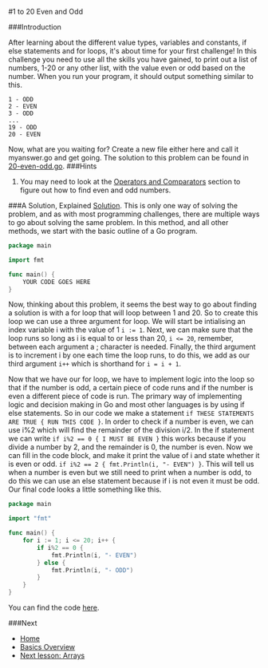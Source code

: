 #1 to 20 Even and Odd

###Introduction

After learning about the different value types, variables and constants, if else statements and for loops, it's about time for your first challenge! In this challenge you need to use all the skills you have gained, to print out a list of numbers, 1-20 or any other list, with the value even or odd based on the number. When you run your program, it should output something similar to this.
```
1 - ODD
2 - EVEN
3 - ODD
...
19 - ODD
20 - EVEN
```
Now, what are you waiting for? Create a new file either here and call it myanswer.go and get going. The solution to this problem can be found in [20-even-odd.go](20-even-odd.go).
###Hints

1. You may need to look at the [Operators and Comparators](../../../basics/operators-comparators/operators-comparators.md) section to figure out how to find even and odd numbers.

###A Solution, Explained
[Solution](./20-even-odd.go). This is only one way of solving the problem, and as with most programming challenges, there are multiple ways to go about solving the same problem. In this method, and all other methods, we start with the basic outline of a Go program.
```go
package main

import fmt

func main() {
	YOUR CODE GOES HERE
}
```
Now, thinking about this problem, it seems the best way to go about finding a solution is with a for loop that will loop between 1 and 20. So to create this loop we can use a three argument for loop. We will start be intialising an index variable i with the value of 1 `i := 1`. Next, we can make sure that the loop runs so long as i is equal to or less than 20, `i <= 20`, remember, between each argument a ; character is needed. Finally, the third argument is to increment i by one each time the loop runs, to do this, we add as our third argument `i++` which is shorthand for `i = i + 1`.

Now that we have our for loop, we have to implement logic into the loop so that if the number is odd, a certain piece of code runs and if the number is even a different piece of code is run. The primary way of implementing logic and decision making in Go and most other languages is by using if else statements. So in our code we make a statement `if THESE STATEMENTS ARE TRUE { RUN THIS CODE }`. In order to check if a number is even, we can use i%2 which will find the remainder of the division i/2. In the if statement we can write `if i%2 == 0 { I MUST BE EVEN }` this works because if you divide a number by 2, and the remainder is 0, the number is even. Now we can fill in the code block, and make it print the value of i and state whether it is even or odd. `if i%2 == 2 { fmt.Println(i, "- EVEN") }`. This will tell us when a number is even but we still need to print when a number is odd, to do this we can use an else statement because if i is not even it must be odd. Our final code looks a little something like this.
```go
package main

import "fmt"

func main() {
	for i := 1; i <= 20; i++ {
		if i%2 == 0 {
			fmt.Println(i, "- EVEN")
		} else {
			fmt.Println(i, "- ODD")
		}
	}
}
```
You can find the code [here](./20-even-odd.go).

###Next

* [Home](../../README.md)
* [Basics Overview](../basics.md)
* [Next lesson: Arrays](../../../basics/arrays/arrays.md)

